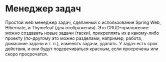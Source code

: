 # Менеджер задач
Простой web менеджер задач, сделанный с использование Spring Web, Hibernate, и Thymeleaf (для отображения).
Это CRUD-приложение: можно создавать новые задачи (таски), прикреплять их в какому-либо проекту (по-другому 
это можно разделами, например, работа, домашние задачи и т. п.), изменять задачи, удалять. У задач есть срок действия,
и они будут подсвечиваться красным, если просрочены или скоро просрочатся.